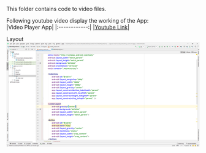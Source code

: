 This folder contains code to video files. <br/>

Following youtube video display the working of the App: <br/>
|Video Player App|
|:------------:|
|[Youtube Link](https://youtu.be/wa8Jjc5Cy-o)|

Layout <br/>
![layout](layout.png)
